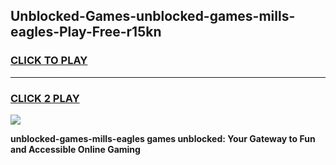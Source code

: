 
## Unblocked-Games-unblocked-games-mills-eagles-Play-Free-r15kn
<h3>
<a href="https://premium76.site?title=unblocked-games-mills-eagles&ref=18A1">CLICK TO PLAY</a></h3>
<hr>

<h3>
<a href="https://premium76.site?title=unblocked-games-mills-eagles&ref=18A1">CLICK 2 PLAY</a>
  
</h3>

<a href="https://premium76.site?title=unblocked-games-mills-eagles&ref=18A1"><img src="https://clearcache.store/games.png"></a>


**unblocked-games-mills-eagles games unblocked: Your Gateway to Fun and Accessible Online Gaming**
